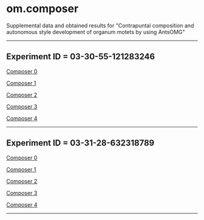 om.composer
========

Supplemental data and obtained results for "Contrapuntal composition and autonomous style development of organum motets by using AntsOMG"

----------
Experiment ID = 03-30-55-121283246
----------

[Composer 0](composer-0_03-30.md)

[Composer 1](composer-1_03-30.md)

[Composer 2](composer-2_03-30.md)

[Composer 3](composer-3_03-30.md)

[Composer 4](composer-4_03-30.md)

----------
Experiment ID = 03-31-28-632318789
----------

[Composer 0](composer-0_03-31.md)

[Composer 1](composer-1_03-31.md)

[Composer 2](composer-2_03-31.md)

[Composer 3](composer-3_03-31.md)

[Composer 4](composer-4_03-31.md)

----------
